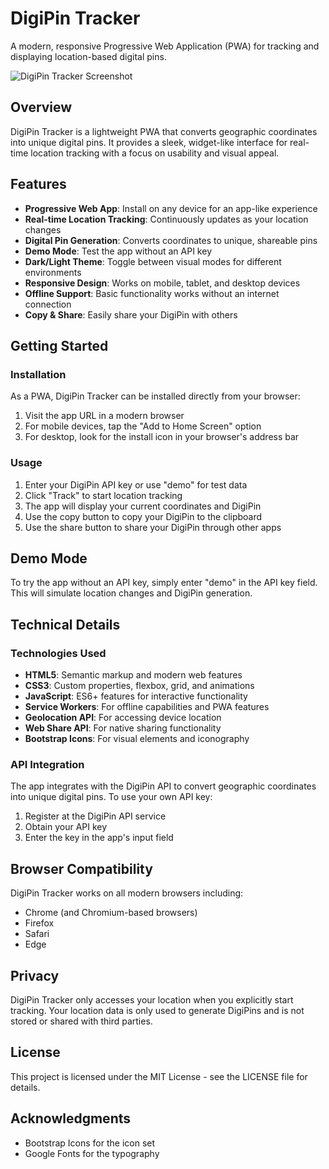 # DigiPin Tracker

A modern, responsive Progressive Web Application (PWA) for tracking and displaying location-based digital pins.

![DigiPin Tracker Screenshot](https://via.placeholder.com/800x450.png?text=DigiPin+Tracker+App)

## Overview

DigiPin Tracker is a lightweight PWA that converts geographic coordinates into unique digital pins. It provides a sleek, widget-like interface for real-time location tracking with a focus on usability and visual appeal.

## Features

- **Progressive Web App**: Install on any device for an app-like experience
- **Real-time Location Tracking**: Continuously updates as your location changes
- **Digital Pin Generation**: Converts coordinates to unique, shareable pins
- **Demo Mode**: Test the app without an API key
- **Dark/Light Theme**: Toggle between visual modes for different environments
- **Responsive Design**: Works on mobile, tablet, and desktop devices
- **Offline Support**: Basic functionality works without an internet connection
- **Copy & Share**: Easily share your DigiPin with others

## Getting Started

### Installation

As a PWA, DigiPin Tracker can be installed directly from your browser:

1. Visit the app URL in a modern browser
2. For mobile devices, tap the "Add to Home Screen" option
3. For desktop, look for the install icon in your browser's address bar

### Usage

1. Enter your DigiPin API key or use "demo" for test data
2. Click "Track" to start location tracking
3. The app will display your current coordinates and DigiPin
4. Use the copy button to copy your DigiPin to the clipboard
5. Use the share button to share your DigiPin through other apps

## Demo Mode

To try the app without an API key, simply enter "demo" in the API key field. This will simulate location changes and DigiPin generation.

## Technical Details

### Technologies Used

- **HTML5**: Semantic markup and modern web features
- **CSS3**: Custom properties, flexbox, grid, and animations
- **JavaScript**: ES6+ features for interactive functionality
- **Service Workers**: For offline capabilities and PWA features
- **Geolocation API**: For accessing device location
- **Web Share API**: For native sharing functionality
- **Bootstrap Icons**: For visual elements and iconography

### API Integration

The app integrates with the DigiPin API to convert geographic coordinates into unique digital pins. To use your own API key:

1. Register at the DigiPin API service
2. Obtain your API key
3. Enter the key in the app's input field

## Browser Compatibility

DigiPin Tracker works on all modern browsers including:

- Chrome (and Chromium-based browsers)
- Firefox
- Safari
- Edge

## Privacy

DigiPin Tracker only accesses your location when you explicitly start tracking. Your location data is only used to generate DigiPins and is not stored or shared with third parties.

## License

This project is licensed under the MIT License - see the LICENSE file for details.

## Acknowledgments

- Bootstrap Icons for the icon set
- Google Fonts for the typography